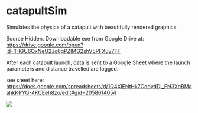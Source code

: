 # catapultSim
Simulates the physics of a catapult with beautifully rendered graphics.

Source Hidden. Downloadable exe from Google Drive at: https://drive.google.com/open?id=1HGU6OxNeU2Jc6gPZlMG2shV5PFXuy7FF

After each catapult launch, data is sent to a Google Sheet where the launch parameters and distance travelled are logged.

see sheet here: https://docs.google.com/spreadsheets/d/1Q4XjENtHk7CddydDI_FN3XqBMaahkKPYQ-4KCEeh8zo/edit#gid=2058614054

![](catapultGIF.gif)
